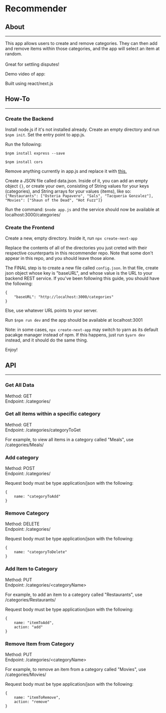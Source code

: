# Recommender

## About
---
This app allows users to create and remove categories. They can then add and remove items within those categories, and the app will select an item at random. \
\
Great for settling disputes!


Demo video of app:

Built using react/next.js

## How-To
---
### Create the Backend
Install node.js if it's not installed already. Create an empty directory and run ```$npm init```. Set the entry point to app.js.

Run the following:

```$npm install express --save```

```$npm install cors```

Remove anything currently in app.js and replace it with [this.](#)

Create a JSON file called data.json. Inside of it, you can add an empty object ```{}```, or create your own, consisting of String values for your keys (categories), and String arrays for your values (items), like so: ```{"Restaurants": ["Osteria Papavero", "Sals", "Tacqueria Gonzalez"], "Movies": ["Shaun of the Dead", "Hot Fuzz"]}```

Run the command: ```$node app.js``` and the service should now be available at localhost:3000/categories/

### Create the Frontend

Create a new, empty directory. Inside it, run ```npx create-next-app```

Replace the contents of all of the directories you just creted with their respective counterparts in this recommender repo. Note that some don't appear in this repo, and you should leave those alone.

The FINAL step is to create a new file called ```config.json```. In that file, create json object whose key is "baseURL", and whose value is the URL to your backend REST service. If you've been following this guide, you should have the following:
```
{
    "baseURL": "http://localhost:3000/categories"
}
```

Else, use whatever URL points to your server.

Run ```$npm run dev``` and the app should be available at localhost:3001

Note: in some cases, ```npx create-next-app``` may switch to yarn as its default pacakge manager instead of npm. If this happens, just run ```$yarn dev``` instead, and it should do the same thing.

Enjoy!


## API
---

### Get All Data
Method: GET \
Endpoint: /categories/


### Get all items within a specific category
Method: GET \
Endpoint: /categories/categoryToGet

For example, to view all items in a category called "Meals", use /categories/Meals/

### Add category
Method: POST \
Endpoint: /categories/

Request body must be type application/json with the following:

```
{
    name: "categoryToAdd"
}
```

### Remove Category
Method: DELETE\
Endpoint: /categories/

Request body must be type application/json with the following:

```
{
    name: "categoryToDelete"
}
```
### Add Item to Category
Method: PUT\
Endpoint: /categories/\<categoryName>

For example, to add an item to a category called "Restaurants", use /categories/Restaurants/

Request body must be type application/json with the following:

```
{
    name: "itemToAdd",
    action: "add"
}
```

 ### Remove Item from Category
Method: PUT\
Endpoint: /categories/\<categoryName>

For example, to remove an item from a category called "Movies", use /categories/Movies/

Request body must be type application/json with the following:

```
{
    name: "itemToRemove",
    action: "remove"
}
```